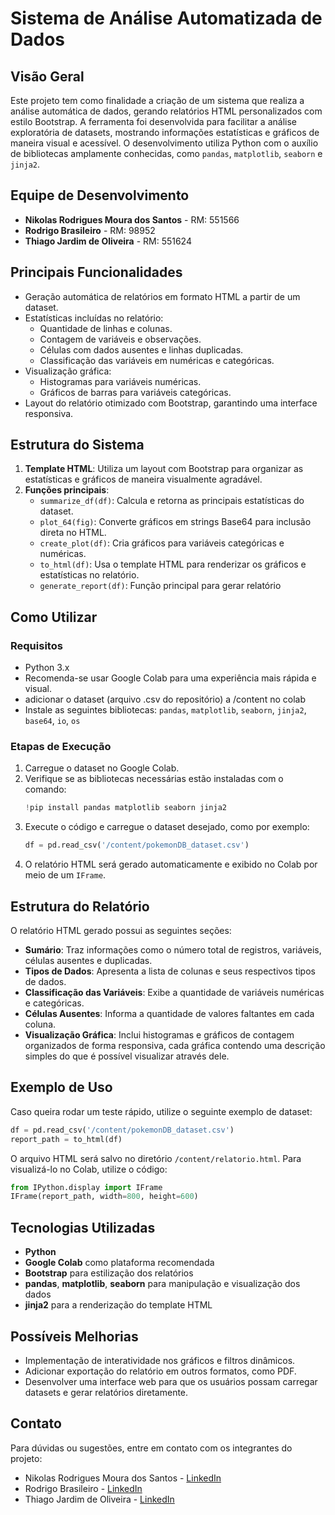 # Sistema de Análise Automatizada de Dados

## Visão Geral
Este projeto tem como finalidade a criação de um sistema que realiza a análise automática de dados, gerando relatórios HTML personalizados com estilo Bootstrap. A ferramenta foi desenvolvida para facilitar a análise exploratória de datasets, mostrando informações estatísticas e gráficos de maneira visual e acessível. O desenvolvimento utiliza Python com o auxílio de bibliotecas amplamente conhecidas, como `pandas`, `matplotlib`, `seaborn` e `jinja2`.

## Equipe de Desenvolvimento
- **Nikolas Rodrigues Moura dos Santos** - RM: 551566
- **Rodrigo Brasileiro** - RM: 98952
- **Thiago Jardim de Oliveira** - RM: 551624

## Principais Funcionalidades
- Geração automática de relatórios em formato HTML a partir de um dataset.
- Estatísticas incluídas no relatório:
  - Quantidade de linhas e colunas.
  - Contagem de variáveis e observações.
  - Células com dados ausentes e linhas duplicadas.
  - Classificação das variáveis em numéricas e categóricas.
- Visualização gráfica:
  - Histogramas para variáveis numéricas.
  - Gráficos de barras para variáveis categóricas.
- Layout do relatório otimizado com Bootstrap, garantindo uma interface responsiva.

## Estrutura do Sistema
1. **Template HTML**: Utiliza um layout com Bootstrap para organizar as estatísticas e gráficos de maneira visualmente agradável.
2. **Funções principais**:
   - `summarize_df(df)`: Calcula e retorna as principais estatísticas do dataset.
   - `plot_64(fig)`: Converte gráficos em strings Base64 para inclusão direta no HTML.
   - `create_plot(df)`: Cria gráficos para variáveis categóricas e numéricas.
   - `to_html(df)`: Usa o template HTML para renderizar os gráficos e estatísticas no relatório.
   - `generate_report(df)`: Função principal para gerar relatório

## Como Utilizar

### Requisitos
- Python 3.x
- Recomenda-se usar Google Colab para uma experiência mais rápida e visual.
- adicionar o dataset (arquivo .csv do repositório) a /content no colab
- Instale as seguintes bibliotecas: `pandas`, `matplotlib`, `seaborn`, `jinja2`, `base64`, `io`, `os`

### Etapas de Execução
1. Carregue o dataset no Google Colab.
2. Verifique se as bibliotecas necessárias estão instaladas com o comando:
   ```python
   !pip install pandas matplotlib seaborn jinja2
   ```
3. Execute o código e carregue o dataset desejado, como por exemplo:
   ```python
   df = pd.read_csv('/content/pokemonDB_dataset.csv')
   ```
4. O relatório HTML será gerado automaticamente e exibido no Colab por meio de um `IFrame`.

## Estrutura do Relatório
O relatório HTML gerado possui as seguintes seções:
- **Sumário**: Traz informações como o número total de registros, variáveis, células ausentes e duplicadas.
- **Tipos de Dados**: Apresenta a lista de colunas e seus respectivos tipos de dados.
- **Classificação das Variáveis**: Exibe a quantidade de variáveis numéricas e categóricas.
- **Células Ausentes**: Informa a quantidade de valores faltantes em cada coluna.
- **Visualização Gráfica**: Inclui histogramas e gráficos de contagem organizados de forma responsiva, cada gráfica contendo uma descrição simples do que é possível visualizar através dele.

## Exemplo de Uso
Caso queira rodar um teste rápido, utilize o seguinte exemplo de dataset:
```python
df = pd.read_csv('/content/pokemonDB_dataset.csv')
report_path = to_html(df)
```

O arquivo HTML será salvo no diretório `/content/relatorio.html`. Para visualizá-lo no Colab, utilize o código:
```python
from IPython.display import IFrame
IFrame(report_path, width=800, height=600)
```

## Tecnologias Utilizadas
- **Python**
- **Google Colab** como plataforma recomendada
- **Bootstrap** para estilização dos relatórios
- **pandas**, **matplotlib**, **seaborn** para manipulação e visualização dos dados
- **jinja2** para a renderização do template HTML

## Possíveis Melhorias
- Implementação de interatividade nos gráficos e filtros dinâmicos.
- Adicionar exportação do relatório em outros formatos, como PDF.
- Desenvolver uma interface web para que os usuários possam carregar datasets e gerar relatórios diretamente.

## Contato
Para dúvidas ou sugestões, entre em contato com os integrantes do projeto:
- Nikolas Rodrigues Moura dos Santos - [LinkedIn](https://www.linkedin.com/in/nikolas-dos-santos)
- Rodrigo Brasileiro - [LinkedIn](https://www.linkedin.com/in/rodrigo-brasileiro-54031b249/)
- Thiago Jardim de Oliveira - [LinkedIn](https://www.linkedin.com/in/thiago-jardim-490164298/)
